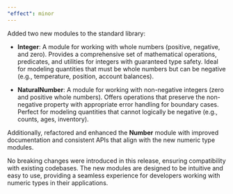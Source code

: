 ```yaml
---
"effect": minor
---
```


Added two new modules to the standard library:

- **Integer**: A module for working with whole numbers (positive, negative, and zero). Provides a comprehensive set of mathematical operations, predicates, and utilities for integers with guaranteed type safety. Ideal for modeling quantities that must be whole numbers but can be negative (e.g., temperature, position, account balances).

- **NaturalNumber**: A module for working with non-negative integers (zero and positive whole numbers). Offers operations that preserve the non-negative property with appropriate error handling for boundary cases. Perfect for modeling quantities that cannot logically be negative (e.g., counts, ages, inventory).

Additionally, refactored and enhanced the **Number** module with improved documentation and consistent APIs that align with the new numeric type modules.

No breaking changes were introduced in this release, ensuring compatibility with existing codebases. The new modules are designed to be intuitive and easy to use, providing a seamless experience for developers working with numeric types in their applications.
